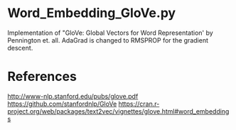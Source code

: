# Word_Embedding_GloVe.py
Implementation of "GloVe: Global Vectors for Word Representation' by Pennington et. all. AdaGrad is changed to RMSPROP for the gradient descent.

# References 
http://www-nlp.stanford.edu/pubs/glove.pdf
https://github.com/stanfordnlp/GloVe
https://cran.r-project.org/web/packages/text2vec/vignettes/glove.html#word_embeddings
